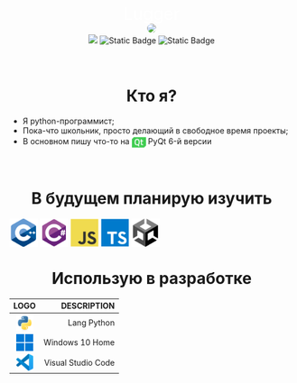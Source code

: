 <br>

<div align='center'>
    <font style='font-size: 30px; color: white'>Lugger</font>
    <br>
    <img style='border-radius: 20px;' src="images/avatar.gif" width='295'>
    <br>
    <img src="https://img.shields.io/badge/Telegram-blue?style=for-the-badge&logo=telegram&link=https%3A%2F%2Ft%2Cme%2FLsxzvt">
    <img alt="Static Badge" src="https://img.shields.io/badge/StackOverflow-white?style=for-the-badge&logo=StackOverflow&link=https%3A%2F%2Fru.stackoverflow.com%2Fusers%2F497911%2Flugger">
    <img alt="Static Badge" src="https://img.shields.io/badge/LeetCode-black?style=for-the-badge&logo=LeetCode&link=https%3A%2F%2Fleetcode.com%2FLugger1%2F">
</div>

<br>
<br>

<h1 align='center'> Кто я?</h1>

- Я python-программист;
- Пока-что школьник, просто делающий в свободное время проекты;
- В основном пишу что-то на <img title='[Qt Icon]' src='images/qt.svg' width=25 align='center'> PyQt 6-й версии

<br>
<h1 align='center'>В будущем планирую изучить</h1>
<img src="images/cplusplus-original.svg" width=50 align='center'> <img src="images/csharp-original.svg" width=50 align='center'> <img src="images/javascript-original.svg" width=50 align='center'> <img src="images/typescript-original.svg" width=50 align='center'> <img src="images/unity-original.svg" width=50 align='center'> 

<br>
<h1 align=center>Использую в разработке</h1>

| LOGO | DESCRIPTION |
|:-:    |    -:|
|<img align=center src='images/python-original.svg' width=30>| Lang Python|
|<img align=center src='images/windows11-original.svg' width=30>|Windows 10 Home|
|<img align=center src='images/vscode-original.svg' width=30>|Visual Studio Code|



